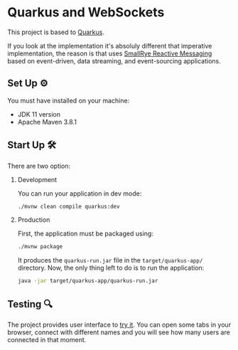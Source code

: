 # Quarkus and WebSockets

This project is based to [Quarkus](https://quarkus.io/).

If you look at the implementation it's absoluly different that imperative implementation, the reason is that
uses [SmallRye Reactive Messaging](https://smallrye.io/smallrye-reactive-messaging/smallrye-reactive-messaging/3.13/index.html)
based on event-driven, data streaming, and event-sourcing applications.

## Set Up ⚙

You must have installed on your machine:
* JDK 11 version
* Apache Maven 3.8.1

## Start Up 🛠

There are two option:

1. Development

   You can run your application in dev mode:

    ```bash
    ./mvnw clean compile quarkus:dev
    ```

2. Production

   First, the application must be packaged using:

    ```bash
    ./mvnw package
    ```

   It produces the `quarkus-run.jar` file in the `target/quarkus-app/` directory. Now, the only thing left to do is to
   run the application:

    ```bash
    java -jar target/quarkus-app/quarkus-run.jar
    ```

## Testing 🔍

The project provides user interface to [try it](http://localhost:8080). You can open some tabs in your browser, connect
with different names and you will see how many users are connected in that moment.